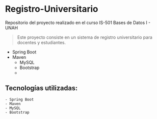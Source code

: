 # Registro-Universitario
Repositorio del proyecto realizado en el curso IS-501 Bases de Datos I - UNAH

> Este proyecto consiste en un sistema de registro universitario para docentes y estudiantes.

- Spring Boot
- Maven
  - MySQL
  - Bootstrap
  - 
## Tecnologías utilizadas: 
  ```
  - Spring Boot
  - Maven
  - MySQL
  - Bootstrap
  
 ```

